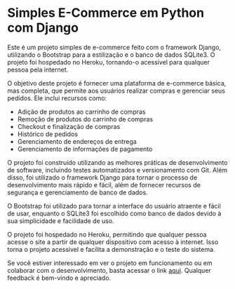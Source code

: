 # Simples E-Commerce em Python com Django
Este é um projeto simples de e-commerce feito com o framework Django, utilizando o Bootstrap para a estilização e o banco de dados SQLite3. O projeto foi hospedado no Heroku, tornando-o acessível para qualquer pessoa pela internet.

O objetivo deste projeto é fornecer uma plataforma de e-commerce básica, mas completa, que permite aos usuários realizar compras e gerenciar seus pedidos. Ele inclui recursos como:

- Adição de produtos ao carrinho de compras
- Remoção de produtos do carrinho de compras
- Checkout e finalização de compras
- Histórico de pedidos
- Gerenciamento de endereços de entrega
- Gerenciamento de informações de pagamento

O projeto foi construído utilizando as melhores práticas de desenvolvimento de software, incluindo testes automatizados e versionamento com Git. Além disso, foi utilizado o framework Django para tornar o processo de desenvolvimento mais rápido e fácil, além de fornecer recursos de segurança e gerenciamento de banco de dados.

O Bootstrap foi utilizado para tornar a interface do usuário atraente e fácil de usar, enquanto o SQLite3 foi escolhido como banco de dados devido à sua simplicidade e facilidade de uso.

O projeto foi hospedado no Heroku, permitindo que qualquer pessoa acesse o site a partir de qualquer dispositivo com acesso à internet. Isso torna o projeto acessível e facilita a demonstração e o teste do sistema.

Se você estiver interessado em ver o projeto em funcionamento ou em colaborar com o desenvolvimento, basta acessar o link [aqui](https://rafasports.herokuapp.com/). Qualquer feedback é bem-vindo e apreciado.
